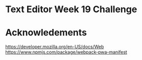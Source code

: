 # Text Editor Week 19 Challenge


# Acknowledements
https://developer.mozilla.org/en-US/docs/Web
https://www.npmjs.com/package/webpack-pwa-manifest

<br>